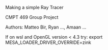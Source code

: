 Making a simple Ray Tracer

CMPT 469 Group Project

Authors: Matteo Bir, Ryan ..., Amaan ...


If on wsl and OpenGL version < 4.3 try:
export MESA_LOADER_DRIVER_OVERRIDE=zink